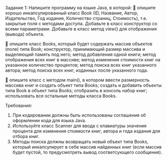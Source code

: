 Задание 1:
Напишите программу на языке Java, в которой:
 опишите хорошо инкапсулированный класс Book (ID, Название, Автор,
Издательство, Год издания, Количество страниц, Стоимость), т.е. закрытые
поля с методами доступа. Добавьте в класс конструктор со всеми
параметрами. Добавьте в класс метод view() для отображения (вывода)
объекта.

 опишите класс Books, который будет содержать массив объектов (поле)
типа Book; конструктор, принимающий размер массива и выделяющий
память под него; метод добавления одной книги; метод отображения всех
книг в массиве; метод изменения стоимости книг на указанное количество
процентов; метод поиска всех книг указанного автора; метод поиска всех
книг, изданных после указанного года.

 опишите класс с методом main(), в котором ввести размерность массива
книг и создать объект типа Books; создать и добавить объекты типа Book в
объект типа Books; отобразить в консоль набор книг; использовать все
остальные методы класса Books.

Требования:
1) При кодировании должны быть использованы соглашения об
оформлении кода для языка Java.
2) Используйте класс Scanner для ввода с клавиатуры значения процента
для изменения стоимости книг, автора и года издания для отбора книг.
3) Методы поиска должны возвращать новый объект типа Books, который
инкапсулирует в себе массив найденных книг (если массив будет пустой,
то предусмотреть вывод соответсующего сообщения).